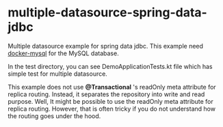 # multiple-datasource-spring-data-jdbc

Multiple datasource example for spring data jdbc. This example need [docker-mysql](https://github.com/m0rph2us/docker-mysql) for the MySQL database.

In the test directory, you can see DemoApplicationTests.kt file which has simple test for multiple datasource.

This example does not use **@Transactional** 's readOnly meta attribute for replica routing. 
Instead, it separates the repository into write and read purpose. 
Well, It might be possible to use the readOnly meta attribute for replica routing. However, that is often tricky if you
do not understand how the routing goes under the hood. 